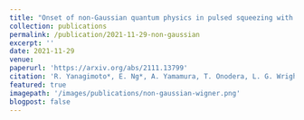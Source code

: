 ```yaml
---
title: "Onset of non-Gaussian quantum physics in pulsed squeezing with mesoscopic fields"
collection: publications
permalink: /publication/2021-11-29-non-gaussian
excerpt: ''
date: 2021-11-29
venue: 
paperurl: 'https://arxiv.org/abs/2111.13799'
citation: 'R. Yanagimoto*, E. Ng*, A. Yamamura, T. Onodera, L. G. Wright, M. Jankowski, M. M. Fejer, P. L. McMahon, H. Mabuchi, arXiv:2111.13799.'
featured: true
imagepath: '/images/publications/non-gaussian-wigner.png'
blogpost: false
---
```

